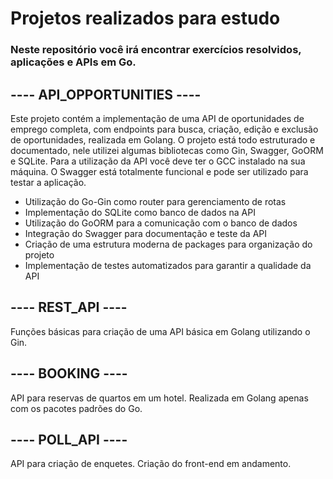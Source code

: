 # Projetos realizados para estudo

### Neste repositório você irá encontrar exercícios resolvidos, aplicações e APIs em Go.

## ---- API_OPPORTUNITIES ----
Este projeto contém a implementação de uma API de oportunidades de emprego completa, com endpoints para busca, criação, edição e exclusão de oportunidades, realizada em Golang. O projeto está todo estruturado e documentado, nele utilizei algumas bibliotecas como Gin, Swagger, GoORM e SQLite.
Para a utilização da API você deve ter o GCC instalado na sua máquina. O Swagger está totalmente funcional e pode ser utilizado para testar a aplicação.

- Utilização do Go-Gin como router para gerenciamento de rotas
- Implementação do SQLite como banco de dados na API
- Utilização do GoORM para a comunicação com o banco de dados
- Integração do Swagger para documentação e teste da API
- Criação de uma estrutura moderna de packages para organização do projeto
- Implementação de testes automatizados para garantir a qualidade da API

## ---- REST_API ----
Funções básicas para criação de uma API básica em Golang utilizando o Gin.

## ---- BOOKING ----
API para reservas de quartos em um hotel. Realizada em Golang apenas com os pacotes padrões do Go.

## ---- POLL_API ----
API para criação de enquetes. Criação do front-end em andamento.
